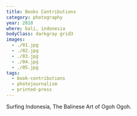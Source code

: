 ```yaml
---
title: Books Contributions
category: photography
year: 2010
where: bali, indonesia
bodyClass: darkgray grid3
images:
  - ./01.jpg
  - ./02.jpg
  - ./03.jpg
  - ./04.jpg
  - ./05.jpg
tags:
  - book-contributions
  - photojournalism
  - printed-press
---
```


Surfing Indonesia, The Balinese Art of Ogoh Ogoh.
